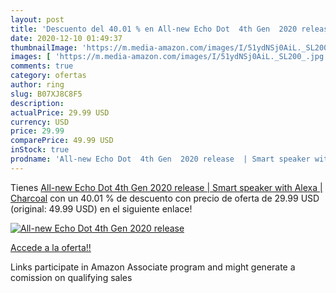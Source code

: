 ```yaml
---
layout: post
title: 'Descuento del 40.01 % en All-new Echo Dot  4th Gen  2020 release '
date: 2020-12-10 01:49:37
thumbnailImage: 'https://m.media-amazon.com/images/I/51ydNSj0AiL._SL200_.jpg'
images: [ 'https://m.media-amazon.com/images/I/51ydNSj0AiL._SL200_.jpg' ]
comments: true
category: ofertas
author: ring
slug: B07XJ8C8F5
description:
actualPrice: 29.99 USD
currency: USD
price: 29.99
comparePrice: 49.99 USD
inStock: true
prodname: 'All-new Echo Dot  4th Gen  2020 release  | Smart speaker with Alexa | Charcoal'
---
```


Tienes [All-new Echo Dot  4th Gen  2020 release  | Smart speaker with Alexa | Charcoal](https://www.amazon.com/dp/B07XJ8C8F5/?tag=tolees-20) con un 40.01 % de descuento con precio de oferta de 29.99 USD (original: 49.99 USD) en el siguiente enlace!

[![All-new Echo Dot  4th Gen  2020 release ](https://m.media-amazon.com/images/I/51ydNSj0AiL._SL200_.jpg)](https://www.amazon.com/dp/B07XJ8C8F5/?tag=tolees-20)

[Accede a la oferta!!](https://www.amazon.com/dp/B07XJ8C8F5/?tag=tolees-20)

Links participate in Amazon Associate program and might generate a comission on qualifying sales


